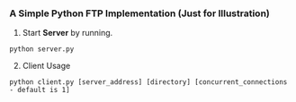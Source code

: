 ### A Simple Python FTP Implementation (Just for Illustration)

1. Start **Server** by running.
```
python server.py
```

2. Client Usage<br/>
```
python client.py [server_address] [directory] [concurrent_connections - default is 1]
```
